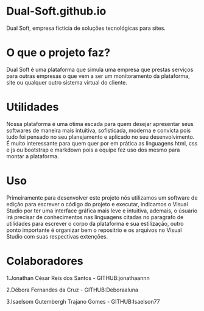 # Dual-Soft.github.io

Dual Soft, empresa ficticia de soluções tecnológicas para sites.

<h1>O que o projeto faz?</h1>
Dual Soft é uma plataforma que simula uma empresa que prestas serviços para outras empresas o que vem a ser um monitoramento da plataforma, site ou qualquer outro sistema virtual do cliente.

<h1>Utilidades</h1> 
Nossa plataforma é uma ótima escada para quem desejar apresentar seus softwares de maneira mais intuitiva, sofisticada, moderna e convicta pois tudo foi pensado no seu planejamento e aplicado no seu desenvolvimento. É muito interessante para quem quer por em prática as linguagens html, css e js ou bootstrap e markdown pois a equipe fez uso dos mesmo para montar a plataforma.

<h1>Uso</h1>
Primeiramente para desenvolver este projeto nós utilizamos um software de edição para escrever o código do projeto e executar, indicamos o Visual Studio por ter uma interface gráfica mais leve e intuitiva, ademais, o úsuario irá precisar de conhecimentos nas linguagens citadas no paragrafo de utilidades para escrever o corpo da plataforma e sua estilização, outro ponto importante é organizar bem o repositrio e os arquivos no Visual Studio com suas respectivas extenções.

<h1>Colaboradores</h1>
<p>1.Jonathan César Reis dos Santos - GITHUB:jonathaannn</p>
<p>2.Débora Fernandes da Cruz - GITHUB:Deboraaluna</p>
<p>3.Isaelsom Gutembergh Trajano Gomes - GITHUB:Isaelson77</p>



